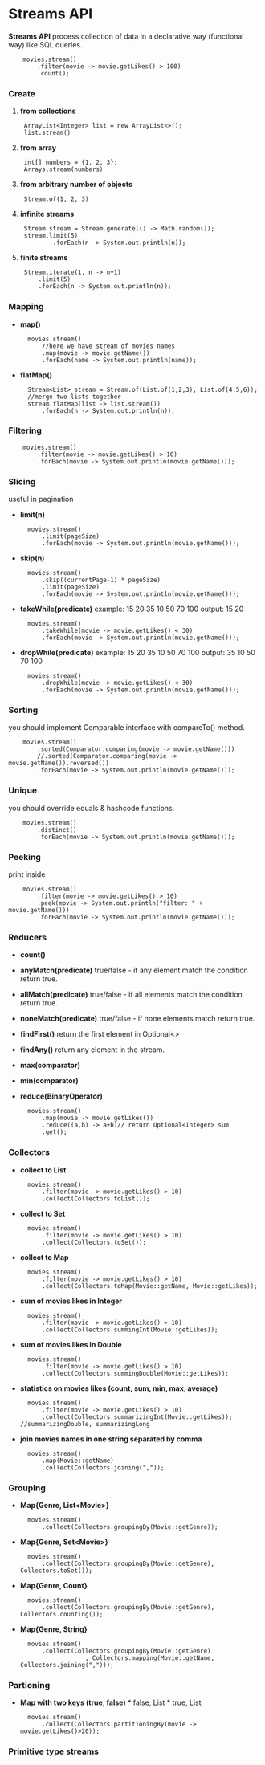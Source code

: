 # Streams API
**Streams API** process collection of data in a declarative way (functional way) like SQL queries.

        movies.stream()
            .filter(movie -> movie.getLikes() > 100)
            .count();

### Create

1. **from collections**

        ArrayList<Integer> list = new ArrayList<>();
        list.stream()

2. **from array**

        int[] numbers = {1, 2, 3};
        Arrays.stream(numbers)

3. **from arbitrary number of objects**

        Stream.of(1, 2, 3)

4. **infinite streams**

        Stream stream = Stream.generate(() -> Math.random());
        stream.limit(5)
                .forEach(n -> System.out.println(n));

5. **finite streams**

        Stream.iterate(1, n -> n+1)
            .limit(5)
            .forEach(n -> System.out.println(n));

### Mapping

* **map()**

        movies.stream()
            //here we have stream of movies names
            .map(movie -> movie.getName())
            .forEach(name -> System.out.println(name));

* **flatMap()**

        Stream<List> stream = Stream.of(List.of(1,2,3), List.of(4,5,6));
        //merge two lists together
        stream.flatMap(list -> list.stream())
            .forEach(n -> System.out.println(n));

### Filtering

        movies.stream()
            .filter(movie -> movie.getLikes() > 10)
            .forEach(movie -> System.out.println(movie.getName()));

### Slicing
useful in pagination

* **limit(n)**

        movies.stream()
            .limit(pageSize)
            .forEach(movie -> System.out.println(movie.getName()));

* **skip(n)**

        movies.stream()
            .skip((currentPage-1) * pageSize)
            .limit(pageSize)
            .forEach(movie -> System.out.println(movie.getName()));

* **takeWhile(predicate)**
example: 15 20 35 10 50 70 100
output: 15 20

        movies.stream()
            .takeWhile(movie -> movie.getLikes() < 30)
            .forEach(movie -> System.out.println(movie.getName()));

* **dropWhile(predicate)**
example: 15 20 35 10 50 70 100
output: 35 10 50 70 100

        movies.stream()
            .dropWhile(movie -> movie.getLikes() < 30)
            .forEach(movie -> System.out.println(movie.getName()));

### Sorting
you should implement Comparable interface with compareTo() method.

        movies.stream()
            .sorted(Comparator.comparing(movie -> movie.getName()))
            //.sorted(Comparator.comparing(movie -> movie.getName()).reversed())
            .forEach(movie -> System.out.println(movie.getName()));

### Unique
you should override equals & hashcode functions.

        movies.stream()
            .distinct()
            .forEach(movie -> System.out.println(movie.getName()));

### Peeking
print inside

        movies.stream()
            .filter(movie -> movie.getLikes() > 10)
            .peek(movie -> System.out.println("filter: " + movie.getName()))
            .forEach(movie -> System.out.println(movie.getName()));

### Reducers

* **count()**

* **anyMatch(predicate)** true/false - if any element match the condition return true.

* **allMatch(predicate)** true/false - if all elements match the condition return true.

* **noneMatch(predicate)** true/false - if none elements match return true.

* **findFirst()** return the first element in Optional<>

* **findAny()** return any element in the stream.

* **max(comparator)**

* **min(comparator)**

* **reduce(BinaryOperator)**

        movies.stream()
            .map(movie -> movie.getLikes())
            .reduce((a,b) -> a+b)// return Optional<Integer> sum
            .get();

### Collectors

* **collect to List**

        movies.stream()
            .filter(movie -> movie.getLikes() > 10)
            .collect(Collectors.toList());

* **collect to Set**

        movies.stream()
            .filter(movie -> movie.getLikes() > 10)
            .collect(Collectors.toSet());

* **collect to Map**

        movies.stream()
            .filter(movie -> movie.getLikes() > 10)
            .collect(Collectors.toMap(Movie::getName, Movie::getLikes));

* **sum of movies likes in Integer**

        movies.stream()
            .filter(movie -> movie.getLikes() > 10)
            .collect(Collectors.summingInt(Movie::getLikes));

* **sum of movies likes in Double**

        movies.stream()
            .filter(movie -> movie.getLikes() > 10)
            .collect(Collectors.summingDouble(Movie::getLikes));

* **statistics on movies likes (count, sum, min, max, average)**

        movies.stream()
            .filter(movie -> movie.getLikes() > 10)
            .collect(Collectors.summarizingInt(Movie::getLikes)); //summarizingDouble, summarizingLong

* **join movies names in one string separated by comma**

        movies.stream()
            .map(Movie::getName)
            .collect(Collectors.joining(","));

### Grouping

* **Map{Genre, List\<Movie>}**

        movies.stream()
            .collect(Collectors.groupingBy(Movie::getGenre));

* **Map{Genre, Set\<Movie>}**

        movies.stream()
            .collect(Collectors.groupingBy(Movie::getGenre), Collectors.toSet());

* **Map{Genre, Count}**

        movies.stream()
            .collect(Collectors.groupingBy(Movie::getGenre), Collectors.counting());

* **Map{Genre, String}**

        movies.stream()
            .collect(Collectors.groupingBy(Movie::getGenre)
                        , Collectors.mapping(Movie::getName, Collectors.joining(",")));

### Partioning

* **Map with two keys (true, false)**
        * false, List<Movie>
        * true, List<Movie>

        movies.stream()
            .collect(Collectors.partitioningBy(movie -> movie.getLikes()>20));

### Primitive type streams


